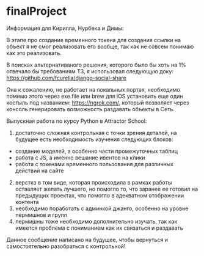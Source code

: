 # finalProject

Информация для Кирилла, Нурбека и Димы: 

В этапе про создание временного токена для создания ссылки на объект я не смог реализовать его вообще, так как не совсем понимаю как это реализовать.

В поисках альтернативаного решения, которого было бы хоть на 1% отвечало бы требованиям ТЗ, я использовал следующую доку:
https://github.com/fcurella/django-social-share 

Она к сожалению, не работает на локальных портах, необходимо помимо этого через exe.file или brew для iOS установить еще один костыль под названием: https://ngrok.com/, который позволяет через консоль генерировать возможность раздавать объекты в Сеть. 

Выпускная работа по курсу Python в Attractor School: 

1) достаточно сложная контрольная с точки зрения деталей, на будущее есть необходимость изучения следующих блоков: 
- создание моделей, а особенно части промежуточных таблиц
- работа с JS, а именно вешание ивентов на клики 
- работа с токенами временного пользования для различных действий на сайте
 
2) верстка в том виде, которая происходила в рамках работы оставляет желать лучшего, но помогло то, что заранее ее готовил на предыдущих проектах, что помогло в адекватном отображении контента
3) необходимо поработать с админкой джанго, особенно на уровне пермишнов и групп
4) пермишны тоже необходимо дополнительно изучать, так как имеется проблема с пониманием как их связаться и раздавать


Данное сообщение написано на будущее, чтобы вернуться и самостоятельно разобраться с контрольной! 
